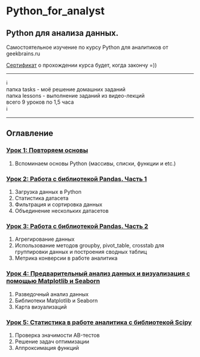 # Python_for_analyst       
## Python для анализа данных.              

Самостоятельное изучение по курсу Python для аналитиков от geekbrains.ru

[Сертификат]() о прохождении курса будет, когда закончу =))

_________
:information_source:    
папка tasks - моё решение домашних заданий   
папка lessons - выполнение заданий из видео-лекций   
всего 9 уроков по 1,5 часа    
:information_source:
_________

## Оглавление

### [Урок 1: Повторяем основы](https://github.com/kornilovaap/Python_for_analyst_GeekBrains.ru/tree/main/Lesson_1) 
1. Вспоминаем основы Python (массивы, списки, функции и etc.)

### [Урок 2: Работа с библиотекой Pandas. Часть 1](https://github.com/kornilovaap/Python_for_analyst/tree/main/Lesson_2)   
1. Загрузка данных в Python
1. Статистика датасета
1. Фильтрация и сортировка данных
1. Объединение нескольких датасетов
                          
### [Урок 3: Работа с библиотекой Pandas. Часть 2](https://github.com/kornilovaap/Python_for_analyst/tree/main/Lesson_3)   
1. Агрегирование данных
1. Использование методов groupby, pivot_table, crosstab для группировки данных и построения сводных таблиц
1. Метрика конверсии в работе аналитика
                          
### [Урок 4: Предварительный анализ данных  и визуализация  с помощью Matplotlib и Seaborn](https://github.com/kornilovaap/Python_for_analyst/tree/main/Lesson_4)   
1. Разведочный анализ данных
1. Библиотеки Matplotlib  и Seaborn
1. Карта визуализаций
                        
### [Урок 5: Статистика в работе аналитика с библиотекой Scipy](https://github.com/kornilovaap/Python_for_analyst/tree/main/Lesson_5)   
1. Проверка значимости AB-тестов
1. Решение задач оптимизации
1. Аппроксимация функций

